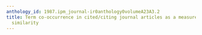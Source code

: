 ```yaml
---
anthology_id: 1987.ipm_journal-ir0anthology0volumeA23A3.2
title: Term co-occurrence in cited/citing journal articles as a measure of document
  similarity
---
```

